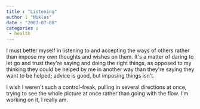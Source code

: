 ```yaml
---
title : "Listening"
author : "Niklas"
date : "2007-07-08"
categories : 
 - health
---
```


I must better myself in listening to and accepting the ways of others rather than impose my own thoughts and wishes on them. It's a matter of daring to let go and trust they're saying and doing the right things, as opposed to my thinking they could be helped by me in another way than they're saying they want to be helped; advice is good, but imposing things isn't.

I wish I weren't such a control-freak, pulling in several directions at once, trying to see the whole picture at once rather than going with the flow. I'm working on it, I really am.
